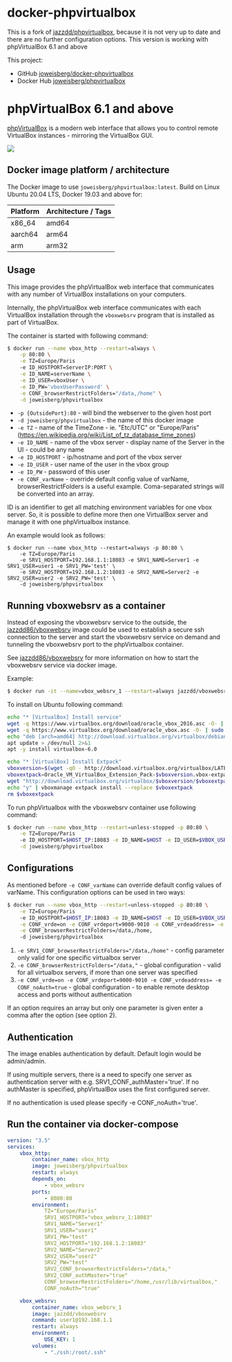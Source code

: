 # docker-phpvirtualbox

This is a fork of [jazzdd/phpvirtualbox](https://hub.docker.com/r/jazzdd/phpvirtualbox/), because it is not very up to date and there are no further configuration options. This version is working with phpVirtualBox 6.1 and above

This project:

- GitHub [joweisberg/docker-phpvirtualbox](https://github.com/joweisberg/docker-phpvirtualbox/)
- Docker Hub [joweisberg/phpvirtualbox](https://hub.docker.com/r/joweisberg/phpvirtualbox/)

# phpVirtualBox 6.1 and above

[phpVirtualBox](http://sourceforge.net/projects/phpvirtualbox/) is a modern web interface that allows you to control remote VirtualBox instances - mirroring the VirtualBox GUI.

![](http://a.fsdn.com/con/app/proj/phpvirtualbox/screenshots/phpvb1.png)

## Docker image platform / architecture

The Docker image to use `joweisberg/phpvirtualbox:latest`.
Build on Linux Ubuntu 20.04 LTS, Docker 19.03 and above for:

| Platform | Architecture / Tags |
|---|---|
| x86_64 | amd64 |
| aarch64 | arm64 |
| arm | arm32 |

## Usage
This image provides the phpVirtualBox web interface that communicates with any number of VirtualBox installations on your computers.

Internally, the phpVirtualBox web interface communicates with each VirtualBox installation through the `vboxwebsrv` program that is installed as part of VirtualBox.

The container is started with following command:

```bash
$ docker run --name vbox_http --restart=always \
    -p 80:80 \
    -e TZ=Europe/Paris
    -e ID_HOSTPORT=ServerIP:PORT \
    -e ID_NAME=serverName \
    -e ID_USER=vboxUser \
    -e ID_PW='vboxUserPassword' \
    -e CONF_browserRestrictFolders="/data,/home" \
    -d joweisberg/phpvirtualbox
```

* `-p {OutsidePort}:80` - will bind the webserver to the given host port
* `-d joweisberg/phpvirtualbox` - the name of this docker image
* `-e TZ` - name of the TimeZone - ie. "Etc/UTC" or "Europe/Paris" (https://en.wikipedia.org/wiki/List_of_tz_database_time_zones)
* `-e ID_NAME` - name of the vbox server - display name of the Server in the UI - could be any name
* `-e ID_HOSTPORT` - ip/hostname and port of the vbox server
* `-e ID_USER` - user name of the user in the vbox group
* `-e ID_PW` - password of this user
* `-e CONF_varName` - override default config value of varName, browserRestrictFolders is a useful example. Coma-separated strings will be converted into an array.

ID is an identifier to get all matching environment variables for one vbox server. So, it is possible to define more then one VirtualBox server and manage it with one phpVirtualbox instance.

An example would look as follows:
```nash
$ docker run --name vbox_http --restart=always -p 80:80 \
    -e TZ=Europe/Paris
    -e SRV1_HOSTPORT=192.168.1.1:18083 -e SRV1_NAME=Server1 -e SRV1_USER=user1 -e SRV1_PW='test' \
    -e SRV2_HOSTPORT=192.168.1.2:18083 -e SRV2_NAME=Server2 -e SRV2_USER=user2 -e SRV2_PW='test' \
    -d joweisberg/phpvirtualbox
```

## Running vboxwebsrv as a container
Instead of exposing the vboxwebsrv service to the outside, the [jazzdd86/vboxwebsrv](https://github.com/jazzdd86/vboxwebsrv) image could be used to establish a secure ssh connection to the server and start the vboxwebsrv service on demand and tunneling the vboxwebsrv port to the phpVirtualbox container.

See [jazzdd86/vboxwebsrv](https://github.com/jazzdd86/vboxwebsrv) for more information on how to start the vboxwebsrv service via docker image.

Example:

```bash
$ docker run -it --name=vbox_websrv_1 --restart=always jazzdd/vboxwebsrv user1@192.168.1.1
```

To install on Ubuntu following command:

```bash
echo "* [VirtualBox] Install service"
wget -q https://www.virtualbox.org/download/oracle_vbox_2016.asc -O- | sudo apt-key add -
wget -q https://www.virtualbox.org/download/oracle_vbox.asc -O- | sudo apt-key add -
echo "deb [arch=amd64] http://download.virtualbox.org/virtualbox/debian $(lsb_release -sc) contrib" > /etc/apt/sources.list.d/virtualbox.list
apt update > /dev/null 2>&1
apt -y install virtualbox-6.0

echo "* [VirtualBox] Install Extpack"
vboxversion=$(wget -qO - http://download.virtualbox.org/virtualbox/LATEST.TXT)
vboxextpack=Oracle_VM_VirtualBox_Extension_Pack-$vboxversion.vbox-extpack
wget "http://download.virtualbox.org/virtualbox/$vboxversion/$vboxextpack"
echo "y" | vboxmanage extpack install --replace $vboxextpack
rm $vboxextpack
```

To run phpVirtualbox with the vboxwebsrv container use following command:

```bash
$ docker run --name vbox_http --restart=unless-stopped -p 80:80 \
    -e TZ=Europe/Paris
    -e ID_HOSTPORT=$HOST_IP:18083 -e ID_NAME=$HOST -e ID_USER=$VBOX_USR -e ID_PW=$VBOX_PWD \
    -d joweisberg/phpvirtualbox
```

## Configurations

As mentioned before `-e CONF_varName` can override default config values of varName. This configuration options can be used in two ways:

```bash
$ docker run --name vbox_http --restart=unless-stopped -p 80:80 \
    -e TZ=Europe/Paris
    -e ID_HOSTPORT=$HOST_IP:18083 -e ID_NAME=$HOST -e ID_USER=$VBOX_USR -e ID_PW=$VBOX_PWD \
    -e CONF_vrde=on -e CONF_vrdeport=9000-9010 -e CONF_vrdeaddress= -e CONF_noAuth=true \
    -e CONF_browserRestrictFolders=/data,/home,
    -d joweisberg/phpvirtualbox
```

1. `-e SRV1_CONF_browserRestrictFolders="/data,/home"` - config parameter only valid for one specific virtualbox server
2. `-e CONF_browserRestrictFolders="/data,"` - global configuration - valid for all virtualbox servers, if more than one server was specified
3. `-e CONF_vrde=on -e CONF_vrdeport=9000-9010 -e CONF_vrdeaddress= -e CONF_noAuth=true` - global configuration - to enable remote desktop access and ports without authentication

If an option requires an array but only one parameter is given enter a comma after the option (see option 2).

## Authentication

The image enables authentication by default. Default login would be admin/admin.

If using multiple servers, there is a need to specify one server as authentication server with e.g. SRV1_CONF_authMaster='true'. If no authMaster is specified, phpVirtualBox uses the first configured server.

If no authentication is used please specify -e CONF_noAuth='true'.

## Run the container via docker-compose

```yml
version: "3.5"
services:
    vbox_http:
        container_name: vbox_http
        image: joweisberg/phpvirtualbox
        restart: always
        depends_on:
            - vbox_websrv
        ports:
            - 8080:80
        environment:
            TZ="Europe/Paris"
            SRV1_HOSTPORT="vbox_websrv_1:18083"
            SRV1_NAME="Server1"
            SRV1_USER="user1"
            SRV1_PW="test"
            SRV2_HOSTPORT="192.168.1.2:18083"
            SRV2_NAME="Server2"
            SRV2_USER="user2"
            SRV2_PW="test"
            SRV2_CONF_browserRestrictFolders="/data,"
            SRV2_CONF_authMaster="true"
            CONF_browserRestrictFolders="/home,/usr/lib/virtualbox,"
            CONF_noAuth="true"

    vbox_websrv:
        container_name: vbox_websrv_1
        image: jazzdd/vboxwebsrv
        command: user1@192.168.1.1
        restart: always
        environment:
            USE_KEY: 1
        volumes:
            - "./ssh:/root/.ssh"
```
